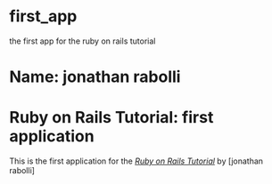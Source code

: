 first_app
=========

the first app for the ruby on rails tutorial
# Name: jonathan rabolli
# Ruby on Rails Tutorial: first application

This is the first application for the
[*Ruby on Rails Tutorial*](http://railstutorial.org/)
by [jonathan rabolli]
